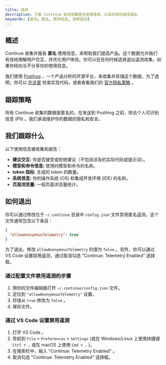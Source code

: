 ```yaml
---
title: 遥测
description: 了解 Continue 如何收集匿名使用信息，以及你如何选择退出
keywords: [遥测, 匿名, 使用信息, 选择退出]
---
```


## 概述
Continue 收集并报告 **匿名** 使用信息，来帮助我们提高产品。这个数据允许我们有效地理解用户交互，并优化用户体验。你可以在任何时候选择退出遥测收集，如果你倾向与不分享你的使用信息。

我们使用 [Posthog](https://posthog.com/) ，一个产品分析的开源平台，来收集并存储这个数据。为了透明，你可以 [在这里](https://github.com/continuedev/continue/blob/main/gui/src/hooks/CustomPostHogProvider.tsx) 检查实现代码，或者查看我们的 [官方隐私策略](https://continue.dev/privacy) 。

## 跟踪策略

所有 Continue 收集的数据是匿名的，在发送到 PostHog 之前，除去个人可识别信息 (PII) 。我们承诺维护你的数据的隐私和安全。

## 我们跟踪什么

以下使用信息被收集和报告：

- **建议交互:** 你是否接受或拒绝建议（不包括涉及的实际代码或提示词）。
- **模型和命令信息:** 使用的模型和命令的名称。
- **token 指标:** 生成的 token 的数量。
- **系统信息:** 你的操作系统 (OS) 和集成开发环境 (IDE) 的名称。
- **页面浏览量:** 一般页面浏览量统计。

## 如何退出

你可以通过修改位于 `~/.continue` 目录中 `config.json` 文件禁用匿名遥测。这个文件通常包含以下条目：

```json title="config.json"
{
  "allowAnonymousTelemetry": true
}
```

为了退出，修改 `allowAnonymousTelemetry` 的值为 `false` 。另外，你可以通过 VS Code 设置禁用遥测，通过取消勾选 "Continue: Telemetry Enabled" 选择框。

### 通过配置文件禁用遥测的步骤

1. 用你的文件编辑器打开 `~/.continue/config.json` 文件。
2. 定位到 `"allowAnonymousTelemetry"` 设置。
3. 将值从 `true` 修改为 `false` 。
4. 保存文件。

### 通过 VS Code 设置禁用遥测

1. 打开 VS Code 。
2. 导航到 `File` > `Preferences` > `Settings` (或在 Windows/Linux 上使用快捷键 `Ctrl + ,` 或在 macOS 上使用 `Cmd + ,` )。
3. 在搜索栏中，输入 "Continue: Telemetry Enabled" 。
4. 取消勾选 "Continue: Telemetry Enabled" 选择框。
